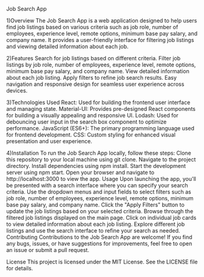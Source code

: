 Job Search App

1)Overview
The Job Search App is a web application designed to help users find job listings based on various criteria such as job role, number of employees, experience level, remote options, minimum base pay salary, and company name. It provides a user-friendly interface for filtering job listings and viewing detailed information about each job.

2)Features
Search for job listings based on different criteria.
Filter job listings by job role, number of employees, experience level, remote options, minimum base pay salary, and company name.
View detailed information about each job listing.
Apply filters to refine job search results.
Easy navigation and responsive design for seamless user experience across devices.

3)Technologies Used
React: Used for building the frontend user interface and managing state.
Material-UI: Provides pre-designed React components for building a visually appealing and responsive UI.
Lodash: Used for debouncing user input in the search box component to optimize performance.
JavaScript (ES6+): The primary programming language used for frontend development.
CSS: Custom styling for enhanced visual presentation and user experience.

4)Installation
To run the Job Search App locally, follow these steps:
Clone this repository to your local machine using git clone.
Navigate to the project directory.
Install dependencies using npm install.
Start the development server using npm start.
Open your browser and navigate to http://localhost:3000 to view the app.
Usage
Upon launching the app, you'll be presented with a search interface where you can specify your search criteria.
Use the dropdown menus and input fields to select filters such as job role, number of employees, 
experience level, remote options, minimum base pay salary, and company name.
Click the "Apply Filters" button to update the job listings based on your selected criteria.
Browse through the filtered job listings displayed on the main page.
Click on individual job cards to view detailed information about each job listing.
Explore different job listings and use the search interface to refine your search as needed.
Contributing
Contributions to the Job Search App are welcome! If you find any bugs, issues, or have suggestions for improvements, feel free to open an issue or submit a pull request.

License
This project is licensed under the MIT License. See the LICENSE file for details.
